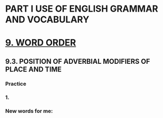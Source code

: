 # PART I USE OF ENGLISH GRAMMAR AND VOCABULARY
# [9. WORD ORDER](../9.README.md)
## 9.3. POSITION OF ADVERBIAL MODIFIERS OF PLACE AND TIME
### Practice 
### 1.

### New words for me: